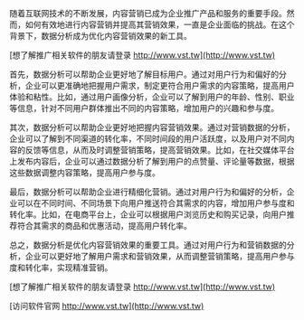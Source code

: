 随着互联网技术的不断发展，内容营销已成为企业推广产品和服务的重要手段。然而，如何有效地进行内容营销并提高其营销效果，一直是企业面临的挑战。在这个背景下，数据分析成为优化内容营销效果的新工具。

[想了解推广相关软件的朋友请登录 http://www.vst.tw](http://www.vst.tw)

首先，数据分析可以帮助企业更好地了解目标用户。通过对用户行为和偏好的分析，企业可以更准确地把握用户需求，制定更符合用户需求的内容策略，提高用户体验和粘性。比如，通过用户画像分析，企业可以了解到用户的年龄、性别、职业等信息，针对不同用户群体推出不同的内容策略，增加用户的兴趣和参与度。

其次，数据分析可以帮助企业更好地把握内容营销效果。通过对营销数据的分析，企业可以了解到不同渠道的转化率，不同时间段的用户活跃度，以及用户对不同内容的反馈等信息，从而及时调整营销策略，提高营销效果。比如，在社交媒体平台上发布内容后，企业可以通过数据分析了解到用户的点赞量、评论量等数据，根据这些数据调整内容策略，提高用户参与度。

最后，数据分析可以帮助企业进行精细化营销。通过对用户行为和偏好的分析，企业可以在不同时间、不同场景下向用户推送符合其需求的内容，增加用户参与度和转化率。比如，在电商平台上，企业可以根据用户浏览历史和购买记录，向用户推荐符合其需求的商品和优惠活动，提高用户转化率。

总之，数据分析是优化内容营销效果的重要工具。通过对用户行为和营销数据的分析，企业可以更好地了解用户需求和营销效果，从而调整营销策略，提高用户参与度和转化率，实现精准营销。

[想了解推广相关软件的朋友请登录 http://www.vst.tw](http://www.vst.tw)


[访问软件官网 http://www.vst.tw](http://www.vst.tw)
